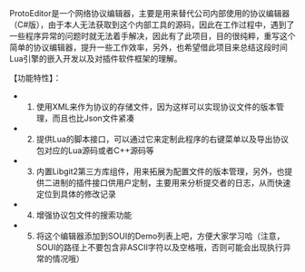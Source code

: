 ProtoEditor是一个网络协议编辑器，主要是用来替代公司内部使用的协议编辑器（C#版），由于本人无法获取到这个内部工具的源码，因此在工作过程中，遇到了一些程序异常的问题时就无法着手解决，因此有了此项目，目的很纯粹，重写这个简单的协议编辑器，提升一些工作效率，另外，也希望借此项目来总结这段时间Lua引擎的嵌入开发以及对插件软件框架的理解。

【功能特性】：
 - 1. 使用XML来作为协议的存储文件，因为这样可以实现协议文件的版本管理，而且也比Json文件紧凑
 - 2. 提供Lua的脚本接口，可以通过它来定制此程序的右键菜单以及导出协议包对应的Lua源码或者C++源码等
 - 3. 内置Libgit2第三方库组件，用来拓展为配置文件的版本管理，另外，也提供二进制的插件接口供用户定制，主要用来分析提交者的日志，从而快速定位到具体的修改记录
 - 4. 增强协议包文件的搜索功能
 - 5. 将这个编辑器添加到SOUI的Demo列表上吧，方便大家学习哈（注意，SOUI的路径上不要包含非ASCII字符以及空格哦，否则可能会出现执行异常的情况哦）
